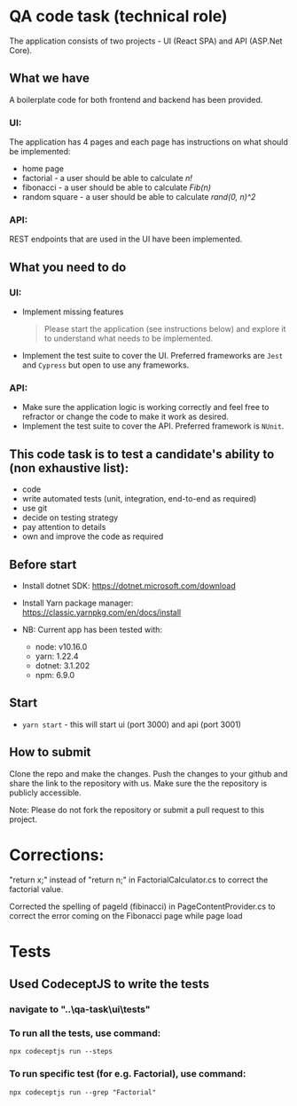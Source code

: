 
# QA code task (technical role)

The application consists of two projects - UI (React SPA) and API (ASP.Net Core).

## What we have
A boilerplate code for both frontend and backend has been provided.

### UI:

The application has 4 pages and each page has instructions on what should be implemented:
- home page
- factorial - a user should be able to calculate *n!*
- fibonacci - a user should be able to calculate *Fib(n)*
- random square - a user should be able to calculate *rand(0, n)^2*

### API:

REST endpoints that are used in the UI have been implemented.


## What you need to do

### UI:
- Implement missing features
    > Please start the application (see instructions below) and explore it to understand what needs to be implemented.
- Implement the test suite to cover the UI. Preferred frameworks are `Jest` and `Cypress` but open to use any frameworks.

### API:

- Make sure the application logic is working correctly and feel free to refractor or change the code to make it work as desired.
- Implement the test suite to cover the API. Preferred framework is `NUnit`.

## This code task is to test a candidate's ability to (non exhaustive list):
- code
- write automated tests (unit, integration, end-to-end as required)
- use git
- decide on testing strategy
- pay attention to details
- own and improve the code as required


## Before start

- Install dotnet SDK: https://dotnet.microsoft.com/download
- Install Yarn package manager: https://classic.yarnpkg.com/en/docs/install

- NB: Current app has been tested with:
    - node: v10.16.0
    - yarn: 1.22.4
    - dotnet: 3.1.202
    - npm: 6.9.0

## Start

- `yarn start` - this will start ui (port 3000) and api  (port 3001)


## How to submit

Clone the repo and make the changes. Push the changes to your github and share the link to the repository with us. Make sure the the repository is publicly accessible.

Note: Please do not fork the repository or submit a pull request to this project.

# Corrections:
"return x;" instead of "return n;" in FactorialCalculator.cs to correct the factorial value.

Corrected the spelling of pageId (fibinacci) in PageContentProvider.cs to correct the error coming on the Fibonacci page while page load

# Tests
## Used CodeceptJS to write the tests

### navigate to "..\qa-task\ui\tests"

### To run all the tests, use command:
`npx codeceptjs run --steps`

### To run specific test (for e.g. Factorial), use command: 
`npx codeceptjs run --grep "Factorial"`
